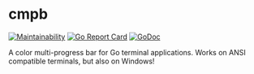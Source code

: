 # cmpb
[![Maintainability](https://api.codeclimate.com/v1/badges/253b30e054c6844f3e9c/maintainability)](https://codeclimate.com/github/nu11ptr/cmpb/maintainability)
[![Go Report Card](https://goreportcard.com/badge/github.com/nu11ptr/cmpb)](https://goreportcard.com/report/github.com/nu11ptr/cmpb)
[![GoDoc](https://godoc.org/github.com/nu11ptr/cmpb?status.svg)](https://godoc.org/github.com/nu11ptr/cmpb)

A color multi-progress bar for Go terminal applications. Works on ANSI compatible terminals, but also on Windows!
